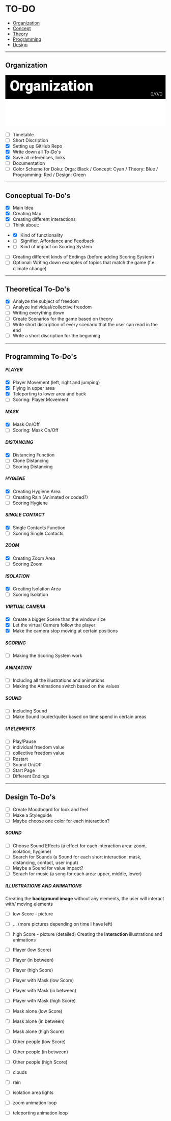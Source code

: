 # TO-DO

- [Organization](#organization)
- [Concept](#conceptual-to-dos)
- [Theory](#theoretical-to-dos)
- [Programming](#programming-to-dos)
- [Design](#design-to-dos)
___
## Organization 
![Organization](./media/color-orga.png)
* [ ] Timetable 
* [ ] Short Discription
* [x] Setting up GitHub Repo
* [x] Write down all To-Do's
* [x] Save all references, links
* [ ] Documentation
* [ ] Color Scheme for Doku: Orga: Black / Concept: Cyan / Theory: Blue / Programming: Red / Design: Green
  
___
## Conceptual To-Do's

* [x] Main Idea
* [x] Creating Map 
* [x] Creating different interactions
* [ ] Think about:
* * [x] Kind of functionality
* * [ ] Signifier, Affordance and Feedback
* * [ ] Kind of impact on Scoring System
* [ ] Creating different kinds of Endings (before adding Scoring System)
* [ ] Optional: Writing down examples of topics that match the game (f.e. climate change)

___
## Theoretical To-Do's

* [x] Analyze the subject of freedom
* [ ] Analyze individual/collective freedom
* [ ] Writing everything down
* [ ] Create Scenarios for the game based on theory 
* [ ] Write short discription of every scenario that the user can read in the end
* [ ] Write a short discription for the beginning

___
## Programming To-Do's
##### PLAYER
* [x] Player Movement (left, right and jumping)
* [x] Flying in upper area
* [x] Teleporting to lower area and back
* [ ] Scoring: Player Movement 

##### MASK
* [x] Mask On/Off
* [ ] Scoring: Mask On/Off

##### DISTANCING 
* [x] Distancing Function
* [ ] Clone Distancing 
* [ ] Scoring Distancing

##### HYGIENE
* [x] Creating Hygiene Area
* [ ] Creating Rain (Animated or coded?)
* [ ] Scoring Hygiene

##### SINGLE CONTACT
* [x] Single Contacts Function 
* [ ] Scoring Single Contacts

##### ZOOM
* [x] Creating Zoom Area
* [ ] Scoring Zoom 

##### ISOLATION
* [x] Creating Isolation Area
* [ ] Scoring Isolation 

##### VIRTUAL CAMERA
* [x] Create a bigger Scene than the window size
* [x] Let the virtual Camera follow the player 
* [x] Make the camera stop moving at certain positions

##### SCORING
* [ ] Making the Scoring System work

##### ANIMATION
* [ ] Including all the illustrations and animations
* [ ] Making the Animations switch based on the values 

##### SOUND
* [ ] Including Sound
* [ ] Make Sound louder/quiter based on time spend in certain areas

##### UI ELEMENTS
* [ ] Play/Pause
* [ ] individual freedom value
* [ ] collective freedom value
* [ ] Restart
* [ ] Sound On/Off
* [ ] Start Page
* [ ] Different Endings 
___
## Design To-Do's
* [ ] Create Moodboard for look and feel 
* [ ] Make a Styleguide 
* [ ] Maybe choose one color for each interaction?

##### SOUND
* [ ] Choose Sound Effects (a effect for each interaction area: zoom, isolation, hygiene)
* [ ] Search for Sounds (a Sound for each short interaction: mask, distancing, contact, user input)
* [ ] Maybe a Sound for value impact?
* [ ] Serach for music (a song for each area: upper, middle, lower)

##### ILLUSTRATIONS AND ANIMATIONS
Creating the **background image** without any elements, the user will interact with/ moving elements
* [ ] low Score - picture
* [ ] ... (more pictures depending on time I have left)
* [ ] high Score - picture (detailed)
Creating the **interaction** illustrations and animations
* [ ] Player (low Score)
* [ ] Player (in between)
* [ ] Player (high Score)
* [ ] Player with Mask (low Score)
* [ ] Player with Mask (in between)
* [ ] Player with Mask (high Score)
* [ ] Mask alone (low Score)
* [ ] Mask alone (in between)
* [ ] Mask alone (high Score)
* [ ] Other people (low Score)
* [ ] Other people (in between)
* [ ] Other people (high Score)
* [ ] clouds
* [ ] rain
* [ ] isolation area lights
* [ ] zoom animation loop
* [ ] teleporting animation loop

